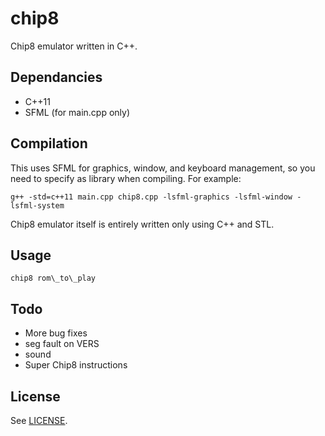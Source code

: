 # chip8
Chip8 emulator written in C++.

## Dependancies
- C++11
- SFML (for main.cpp only)

## Compilation
This uses SFML for graphics, window, and keyboard management, so you need to specify as library when compiling. For example:
```
g++ -std=c++11 main.cpp chip8.cpp -lsfml-graphics -lsfml-window -lsfml-system
```

Chip8 emulator itself is entirely written only using C++ and STL.

## Usage
```
chip8 rom\_to\_play
```

## Todo
- More bug fixes
- seg fault on VERS
- sound
- Super Chip8 instructions

## License
See [LICENSE](LICENSE).

